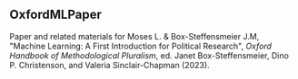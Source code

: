 ## OxfordMLPaper
Paper and related materials for Moses L. &amp; Box-Steffensmeier J.M, "Machine Learning: 
A First Introduction for Political Research", *Oxford Handbook of Methodological Pluralism*, ed. Janet Box-Steffensmeier, Dino P. Christenson, and Valeria
Sinclair-Chapman (2023).
